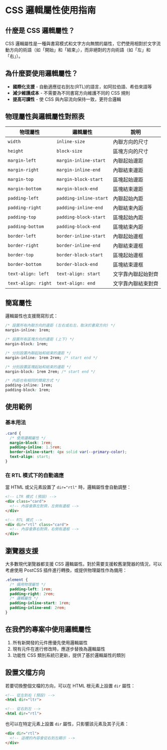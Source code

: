 # CSS 邏輯屬性使用指南

## 什麼是 CSS 邏輯屬性？

CSS 邏輯屬性是一種與書寫模式和文字方向無關的屬性，它們使用相對於文字流動方向的術語（如「開始」和「結束」），而非絕對的方向術語（如「左」和「右」）。

## 為什麼要使用邏輯屬性？

- **國際化支援** - 自動適應從右到左(RTL)的語言，如阿拉伯語、希伯來語等
- **減少維護成本** - 不需要為不同書寫方向維護不同的 CSS 規則
- **提高可讀性** - 使 CSS 與內容流向保持一致，更符合邏輯

## 物理屬性與邏輯屬性對照表

| 物理屬性 | 邏輯屬性 | 說明 |
|---------|---------|------|
| `width` | `inline-size` | 內聯方向的尺寸 |
| `height` | `block-size` | 區塊方向的尺寸 |
| `margin-left` | `margin-inline-start` | 內聯起始邊距 |
| `margin-right` | `margin-inline-end` | 內聯結束邊距 |
| `margin-top` | `margin-block-start` | 區塊起始邊距 |
| `margin-bottom` | `margin-block-end` | 區塊結束邊距 |
| `padding-left` | `padding-inline-start` | 內聯起始內距 |
| `padding-right` | `padding-inline-end` | 內聯結束內距 |
| `padding-top` | `padding-block-start` | 區塊起始內距 |
| `padding-bottom` | `padding-block-end` | 區塊結束內距 |
| `border-left` | `border-inline-start` | 內聯起始邊框 |
| `border-right` | `border-inline-end` | 內聯結束邊框 |
| `border-top` | `border-block-start` | 區塊起始邊框 |
| `border-bottom` | `border-block-end` | 區塊結束邊框 |
| `text-align: left` | `text-align: start` | 文字靠內聯起始對齊 |
| `text-align: right` | `text-align: end` | 文字靠內聯結束對齊 |

## 簡寫屬性

邏輯屬性也支援簡寫形式：

```css
/* 設置所有內聯方向的邊距 (左右或右左，取決於書寫方向) */
margin-inline: 1rem;

/* 設置所有區塊方向的邊距 (上下) */
margin-block: 1rem;

/* 分別設置內聯起始和結束的邊距 */
margin-inline: 1rem 2rem; /* start end */

/* 分別設置區塊起始和結束的邊距 */
margin-block: 1rem 2rem; /* start end */

/* 內距也有相同的簡寫方式 */
padding-inline: 1rem;
padding-block: 1rem;
```

## 使用範例

### 基本用法

```css
.card {
  /* 使用邏輯屬性 */
  margin-block: 1rem;
  padding-inline: 1.5rem;
  border-inline-start: 4px solid var(--primary-color);
  text-align: start;
}
```

### 在 RTL 模式下的自動適應

當 HTML 或父元素設置了 `dir="rtl"` 時，邏輯屬性會自動調整：

```html
<!-- LTR 模式 (預設) -->
<div class="card">
  <!-- 內容會靠左對齊，左側有邊框 -->
</div>

<!-- RTL 模式 -->
<div dir="rtl" class="card">
  <!-- 內容會靠右對齊，右側有邊框 -->
</div>
```

## 瀏覽器支援

大多數現代瀏覽器都支援 CSS 邏輯屬性。對於需要支援較舊瀏覽器的情況，可以考慮使用 PostCSS 插件進行轉換，或提供物理屬性作為備用：

```css
.element {
  /* 備用物理屬性 */
  padding-left: 1rem;
  padding-right: 2rem;
  /* 邏輯屬性 */
  padding-inline-start: 1rem;
  padding-inline-end: 2rem;
}
```

## 在我們的專案中使用邏輯屬性

1. 所有新開發的元件應優先使用邏輯屬性
2. 現有元件在進行修改時，應逐步替換為邏輯屬性
3. 功能性 CSS 類別系統已更新，提供了基於邏輯屬性的類別

## 設置文檔方向

若要切換整個文檔的方向，可以在 HTML 根元素上設置 `dir` 屬性：

```html
<!-- 從左到右 (預設) -->
<html dir="ltr">

<!-- 從右到左 -->
<html dir="rtl">
```

也可以在特定元素上設置 `dir` 屬性，只影響該元素及其子元素：

```html
<div dir="rtl">
  <!-- 這裡的內容會從右到左顯示 -->
</div>
``` 